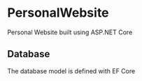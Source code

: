 # PersonalWebsite

Personal Website built using ASP.NET Core


## Database

The database model is defined with EF Core
